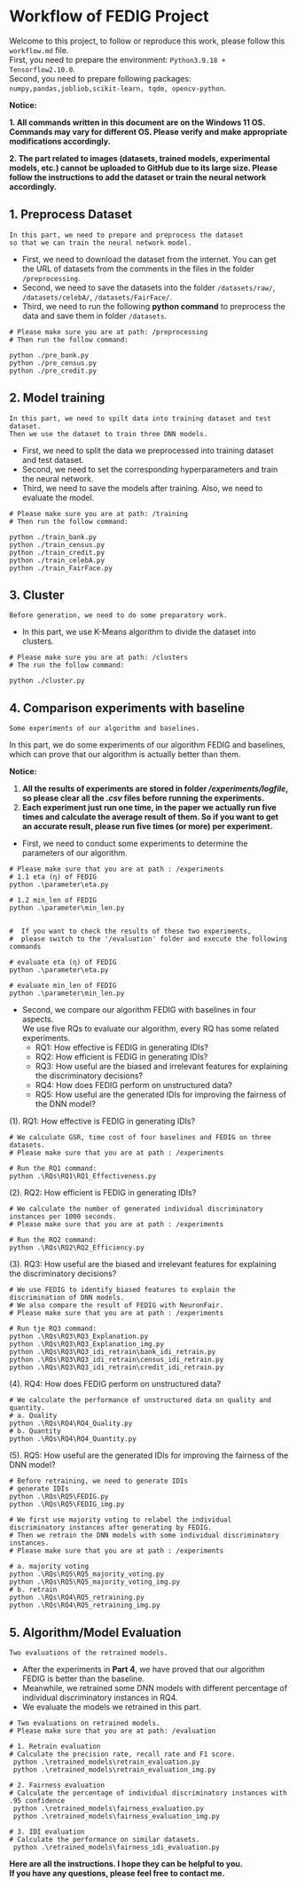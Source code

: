 # Workflow of FEDIG Project
Welcome to this project, to follow or reproduce this work, please follow this ``workflow.md`` file.  
First, you need to prepare the environment: ``Python3.9.18 + Tensorflow2.10.0``.  
Second, you need to prepare following packages: ``numpy,pandas,jobliob,scikit-learn, tqdm, opencv-python``.

**Notice:**

**1. All commands written in this document are on the Windows 11 OS. Commands may vary for different OS.
Please verify and make appropriate modifications accordingly.**

**2. The part related to images (datasets, trained models, experimental models, etc.) cannot be uploaded to GitHub due to its large size. Please follow the instructions to add the dataset or train the neural network accordingly.**

## 1. Preprocess Dataset
```
In this part, we need to prepare and preprocess the dataset 
so that we can train the neural network model.
```

- First, we need to download the dataset from the internet. You can get the URL of datasets from the comments in the files in the folder ``/preprocessing``.
- Second, we need to save the datasets into the folder ``/datasets/raw/``, ``/datasets/celebA/``, ``/datasets/FairFace/``.
- Third, we need to run the following **python command** to preprocess the data and save them in folder ``/datasets``.

```shell
# Please make sure you are at path: /preprocessing 
# Then run the follow command:

python ./pre_bank.py
python ./pre_census.py
python ./pre_credit.py
```

## 2. Model training
```
In this part, we need to spilt data into training dataset and test dataset.
Then we use the dataset to train three DNN models.
```
- First, we need to split the data we preprocessed into training dataset and test dataset.
- Second, we need to set the corresponding hyperparameters and train the neural network.
- Third, we need to save the models after training. Also, we need to evaluate the model.

```shell
# Please make sure you are at path: /training
# Then run the follow command:

python ./train_bank.py
python ./train_census.py
python ./train_credit.py
python ./train_celebA.py
python ./train_FairFace.py
```

## 3. Cluster
```
Before generation, we need to do some preparatory work.
```
- In this part, we use K-Means algorithm to divide the dataset into clusters.

```shell
# Please make sure you are at path: /clusters
# The run the follow command:

python ./cluster.py
```

## 4. Comparison experiments with baseline
```
Some experiments of our algorithm and baselines.
```
In this part, we do some experiments of our algorithm FEDIG and baselines, 
which can prove that our algorithm is actually better than them.

**Notice:**  
1. **All the results of experiments are stored in folder */experiments/logfile*, so please clear all the *.csv* files before running the experiments.**
2. **Each experiment just run one time, in the paper we actually run five times and calculate the average result of them. So if you want to get an accurate result, please run five times (or more) per experiment.**

-  First, we need to conduct some experiments to determine the parameters of our algorithm.
```shell
# Please make sure that you are at path : /experiments
# 1.1 eta (η) of FEDIG
python .\parameter\eta.py

# 1.2 min_len of FEDIG
python .\parameter\min_len.py


#  If you want to check the results of these two experiments, 
#  please switch to the '/evaluation' folder and execute the following commands 

# evaluate eta (η) of FEDIG
python .\parameter\eta.py

# evaluate min_len of FEDIG
python .\parameter\min_len.py

```
-  Second, we compare our algorithm FEDIG with baselines in four aspects.  
We use five RQs to evaluate our algorithm, every RQ has some related experiments.
    - RQ1: How effective is FEDIG in generating IDIs? 
    - RQ2: How efficient is FEDIG in generating IDIs?
    - RQ3: How useful are the biased and irrelevant features for explaining the discriminatory decisions?
    - RQ4: How does FEDIG perform on unstructured data?
    - RQ5: How useful are the generated IDIs for improving the fairness of the DNN model?


(1). RQ1: How effective is FEDIG in generating IDIs?  
```shell
# We calculate GSR, time cost of four baselines and FEDIG on three datasets.
# Please make sure that you are at path : /experiments

# Run the RQ1 command:
python .\RQs\RQ1\RQ1_Effectiveness.py
```

(2). RQ2: How efficient is FEDIG in generating IDIs?
```shell
# We calculate the number of generated individual discriminatory instances per 1000 seconds.
# Please make sure that you are at path : /experiments

# Run the RQ2 command:
python .\RQs\RQ2\RQ2_Efficiency.py
```

(3). RQ3: How useful are the biased and irrelevant features for explaining the discriminatory decisions?
```shell
# We use FEDIG to identify biased features to explain the discrimination of DNN models.
# We also compare the result of FEDIG with NeuronFair.
# Please make sure that you are at path : /experiments

# Run tje RQ3 command:
python .\RQs\RQ3\RQ3_Explanation.py
python .\RQs\RQ3\RQ3_Explanation_img.py
python .\RQs\RQ3\RQ3_idi_retrain\bank_idi_retrain.py
python .\RQs\RQ3\RQ3_idi_retrain\census_idi_retrain.py
python .\RQs\RQ3\RQ3_idi_retrain\credit_idi_retrain.py
```

(4). RQ4: How does FEDIG perform on unstructured data?
```shell
# We calculate the performance of unstructured data on quality and quantity.
# a. Quality
python .\RQs\RQ4\RQ4_Quality.py
# b. Quantity
python .\RQs\RQ4\RQ4_Quantity.py
```

(5). RQ5: How useful are the generated IDIs for improving the fairness of the DNN model?
```shell
# Before retraining, we need to generate IDIs
# generate IDIs
python .\RQs\RQ5\FEDIG.py
python .\RQs\RQ5\FEDIG_img.py
 
# We first use majority voting to relabel the individual discriminatory instances after generating by FEDIG.
# Then we retrain the DNN models with some individual discriminatory instances.
# Please make sure that you are at path : /experiments

# a. majority voting
python .\RQs\RQ5\RQ5_majority_voting.py
python .\RQs\RQ5\RQ5_majority_voting_img.py
# b. retrain
python .\RQs\RQ4\RQ5_retraining.py
python .\RQs\RQ4\RQ5_retraining_img.py
```


## 5. Algorithm/Model Evaluation
```
Two evaluations of the retrained models.
```
- After the experiments in **Part 4**, we have proved that our algorithm FEDIG is better than the baseline.  
- Meanwhile, we retrained some DNN models with different percentage of individual discriminatory instances in
RQ4.
- We evaluate the models we retrained in this part.

```shell
# Two evaluations on retrained models.
# Please make sure that you are at path: /evaluation

# 1. Retrain evaluation
# Calculate the precision rate, recall rate and F1 score.
 python .\retrained_models\retrain_evaluation.py
 python .\retrained_models\retrain_evaluation_img.py

# 2. Fairness evaluation
# Calculate the percentage of individual discriminatory instances with .95 confidence
 python .\retrained_models\fairness_evaluation.py
 python .\retrained_models\fairness_evaluation_img.py
  
# 3. IDI evaluation
# Calculate the performance on similar datasets.
 python .\retrained_models\fairness_idi_evaluation.py
```


**Here are all the instructions. I hope they can be helpful to you.   
If you have any questions, please feel free to contact me.**

